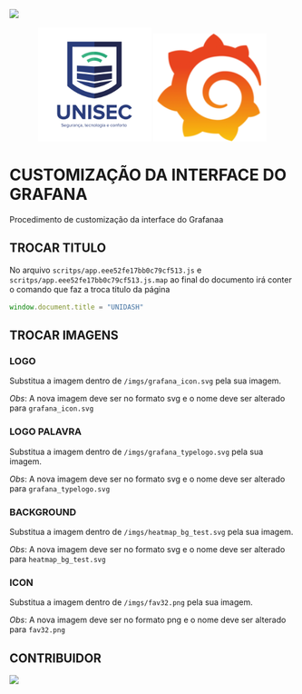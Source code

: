 [![](https://img.shields.io/badge/license-MIT-success)](https://github.com/unisec/CUSTOM-INTERFACE-GRAFANA/blob/master/LICENSE)

<p align="center">
    <img src="imgs/grafana_icon.svg" width="200">
     <img src="imgs/apple-touch-icon.png" width="200" height="190">
</p>

# CUSTOMIZAÇÃO  DA INTERFACE DO GRAFANA

Procedimento de customização da interface do Grafanaa

## TROCAR TITULO 

No arquivo `scritps/app.eee52fe17bb0c79cf513.js` e `scritps/app.eee52fe17bb0c79cf513.js.map` ao final do documento irá conter o comando que faz a troca titulo da página

```js
window.document.title = "UNIDASH"
```

## TROCAR IMAGENS

### LOGO 

Substitua a imagem dentro de `/imgs/grafana_icon.svg` pela sua imagem. 

*Obs*: A nova imagem deve ser no formato svg e o nome deve ser alterado para `grafana_icon.svg`

### LOGO PALAVRA 

Substitua a imagem dentro de `/imgs/grafana_typelogo.svg` pela sua imagem. 

*Obs*: A nova imagem deve ser no formato svg e o nome deve ser alterado para `grafana_typelogo.svg`

### BACKGROUND 

Substitua a imagem dentro de `/imgs/heatmap_bg_test.svg` pela sua imagem. 

*Obs*: A nova imagem deve ser no formato svg e o nome deve ser alterado para `heatmap_bg_test.svg`

### ICON 

Substitua a imagem dentro de `/imgs/fav32.png` pela sua imagem. 

*Obs*: A nova imagem deve ser no formato png e o nome deve ser alterado para `fav32.png`

## CONTRIBUIDOR

<table>
    <tr>
        <tr><a href="https://github.com/jadson179"><img src="https://avatars2.githubusercontent.com/u/42282908?s=460&v=4" width="50"></a></td>
    </tr>
</table>



